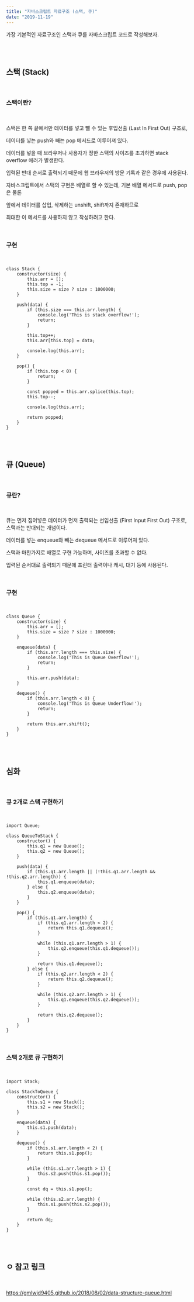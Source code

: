 ```yaml
---
title: "자바스크립트 자료구조 (스택, 큐)"
date: "2019-11-19"
---
```



가장 기본적인 자료구조인 스택과 큐를 자바스크립트 코드로 작성해보자.

<br>
<br>

## 스택 (Stack)

<br>

### 스택이란?

<br>

스택은 한 쪽 끝에서만 데이터를 넣고 뺄 수 있는 후입선출 (Last In First Out) 구조로,


데이터를 넣는 push와 빼는 pop 메서드로 이루어져 있다.


데이터를 넣을 때 브라우저나 사용자가 정한 스택의 사이즈를 초과하면 stack overflow 에러가 발생한다.


입력된 반대 순서로 출력되기 때문에 웹 브라우저의 방문 기록과 같은 경우에 사용된다.


자바스크립트에서 스택의 구현은 배열로 할 수 있는데, 기본 배열 메서드로 push, pop은 물론 


앞에서 데이터를 삽입, 삭제하는 unshift, shift까지 존재하므로


최대한 이 메서드를 사용하지 않고 작성하려고 한다.

<br>

### 구현

<br>

````
class Stack {
    constructor(size) {
        this.arr = [];
        this.top = -1;
        this.size = size ? size : 1000000;
    }

    push(data) {
        if (this.size === this.arr.length) {
            console.log('This is stack overflow!');
            return;
        }

        this.top++;
        this.arr[this.top] = data;

        console.log(this.arr);
    }

    pop() {
        if (this.top < 0) {
            return;
        }

        const popped = this.arr.splice(this.top);
        this.top--;

        console.log(this.arr);

        return popped;
    }
}
````

<br>
<br>

## 큐 (Queue)

<br>

### 큐란?

<br>

큐는 먼저 집어넣은 데이터가 먼저 출력되는 선입선출 (First Input First Out) 구조로, 스택과는 반대되는 개념이다.


데이터를 넣는 enqueue와 빼는 dequeue 메서드로 이루어져 있다.


스택과 마찬가지로 배열로 구현 가능하며, 사이즈를 초과할 수 없다.


입력된 순서대로 출력되기 때문에 프린터 출력이나 캐시, 대기 등에 사용된다.

<br>

### 구현

<br>

````
class Queue {
    constructor(size) {
        this.arr = [];
        this.size = size ? size : 1000000;
    }

    enqueue(data) {
        if (this.arr.length === this.size) {
            console.log('This is Queue Overflow!');
            return;
        }

        this.arr.push(data);
    }

    dequeue() {
        if (this.arr.length < 0) {
            console.log('This is Queue Underflow!');
            return;
        }

        return this.arr.shift();
    }
}
````

<br>
<br>

## 심화

<br>

### 큐 2개로 스택 구현하기

<br>


````
import Queue;

class QueueToStack {
    constructor() {
        this.q1 = new Queue();
        this.q2 = new Queue();
    }

    push(data) {
        if (this.q1.arr.length || (!this.q1.arr.length && !this.q2.arr.length)) {
            this.q1.enqueue(data);
        } else {
            this.q2.enqueue(data);
        }
    }

    pop() {
        if (this.q1.arr.length) {
            if (this.q1.arr.length < 2) {
                return this.q1.dequeue();
            }

            while (this.q1.arr.length > 1) {
                this.q2.enqueue(this.q1.dequeue());
            }

            return this.q1.dequeue();
        } else {
            if (this.q2.arr.length < 2) {
                return this.q2.dequeue();
            }

            while (this.q2.arr.length > 1) {
                this.q1.enqueue(this.q2.dequeue());
            }

            return this.q2.dequeue();
        }
    }
}
````

<br>

### 스택 2개로 큐 구현하기

<br>


````
import Stack;

class StackToQueue {
    constructor() {
        this.s1 = new Stack();
        this.s2 = new Stack();
    }

    enqueue(data) {
        this.s1.push(data);
    }

    dequeue() {
        if (this.s1.arr.length < 2) {
            return this.s1.pop();
        }

        while (this.s1.arr.length > 1) {
            this.s2.push(this.s1.pop());
        }

        const dq = this.s1.pop();

        while (this.s2.arr.length) {
            this.s1.push(this.s2.pop());
        }

        return dq;
    }
}
````

<br>
<br>

## ㅇ 참고 링크

<br>

<https://gmlwjd9405.github.io/2018/08/02/data-structure-queue.html>
